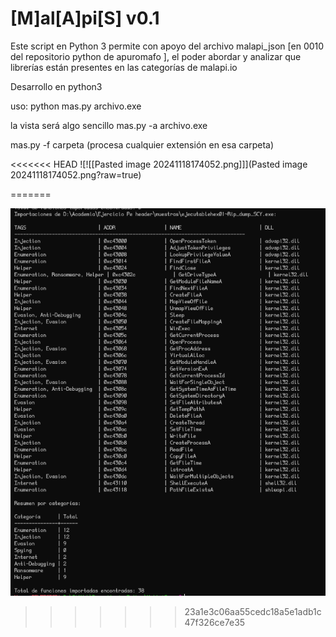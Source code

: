 # [M]al[A]pi[S] v0.1

Este script en Python 3 permite con apoyo del archivo malapi_json [en 0010  del repositorio python de apuromafo ], el poder abordar y analizar que librerías están presentes en las categorías de malapi.io 

Desarrollo en python3

uso:
python mas.py archivo.exe 

la vista será algo sencillo
mas.py -a archivo.exe

mas.py -f carpeta (procesa cualquier extensión en esa carpeta)

<<<<<<< HEAD
![![[Pasted image 20241118174052.png]]](Pasted image 20241118174052.png?raw=true)

=======
 
![Captura](https://github.com/apuromafo/Repositorio_Python/blob/main/011_MalApiScan/img/Pasted%20image%2020241118174052.png?raw=true)
>>>>>>> 23a1e3c06aa55cedc18a5e1adb1c47f326ce7e35






